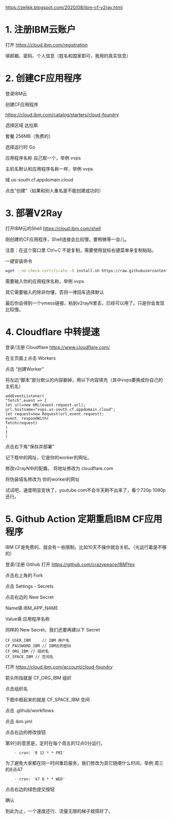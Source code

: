 https://zelikk.blogspot.com/2020/08/ibm-cf-v2ray.html

# 1. 注册IBM云账户

打开 https://cloud.ibm.com/registration

填邮箱、密码、个人信息（姓名和国家即可，我用的真实信息）



# 2. 创建CF应用程序

登录IBM云 

创建CF应用程序

https://cloud.ibm.com/catalog/starters/cloud-foundry

选择区域 达拉斯

套餐 256MB（免费的）


选择运行时 Go


应用程序名称 自己取一个，举例 vvps

主机名默认和应用程序名称一样，举例 vvps

域 us-south.cf.appdomain.cloud


点击“创建”（如果和别人重名是不能创建成功的）


# 3. 部署V2Ray

打开IBM云的Shell https://cloud.ibm.com/shell

刚创建的CF应用程序，Shell连接会比较慢，要稍微等一会儿。

注意：在这个窗口里 Ctrl+C 不是复制，需要使用鼠标右键菜单来复制粘贴。

一键安装命令

```bash
wget --no-check-certificate -O install.sh https://raw.githubusercontent.com/crazypeace/IBMYes/master/install.sh && chmod +x install.sh  && ./install.sh
```
需要输入你的应用程序名称，举例 vvps


其它需要输入的除非你懂，否则一律回车选择默认

最后你会得到一个vmess链接，粘到v2rayN里去，已经可以用了。只是你会发现比较慢。



# 4. Cloudflare 中转提速

登录/注册 Cloudflare https://www.cloudflare.com/

在主页面上点击 Workers


点击 “创建Worker”


将左边“脚本”部分默认的内容删掉，用以下内容填充（其中vvps要换成你自己的主机名）
```
addEventListener(
"fetch",event => {
let url=new URL(event.request.url);
url.hostname="vvps.us-south.cf.appdomain.cloud";
let request=new Request(url,event.request);
event. respondWith(
fetch(request)
)
}
)
```
点击右下角“保存并部署”


记下框中的网址，它是你的worker的网址。


修改v2rayN中的配置。
将地址修改为 cloudflare.com

将伪装域名修改为 你的worker的网址 


试试吧，速度明显变快了，youtube.com不会半天刷不出来了，看个720p 1080p还行。



# 5. Github Action 定期重启IBM CF应用程序

IBM CF是免费的，就会有一些限制。比如10天不操作就会关机。（光运行着是不够的）

登录/注册 Github 打开 https://github.com/crazypeace/IBMYes

点击右上角的 Fork


点击 Settings - Secrets


点击右边的 New Secret


Name填 IBM_APP_NAME

Value填 应用程序名称



同样的 New Secret，我们还要再建以下 Secret 
```
CF_USER_IBM     // IBM 用户名
CF_PASSWORD_IBM // IBM云的密码
CF_ORG_IBM // 组织名
CF_SPACE_IBM // 空间名
```
打开 https://cloud.ibm.com/account/cloud-foundry

箭头所指就是 CF_ORG_IBM  组织

点击组织名

下图中框起来的就是 CF_SPACE_IBM 空间


点击 .github/workflows

点击 ibm.yml


 点击右边的修改按钮


第9行的意思是，定时在每个周五的12点0分运行。
```
    - cron: '0 12 * * FRI'
```    
为了避免大家都在同一时间重启服务，我们修改为其它随便什么时间，举例 周三的8点47
```
    - cron: '47 8 * * WED'
```
点击右边的绿色提交按钮


确认


到此为止，一个速度还行、流量无限的梯子就搭好了。
